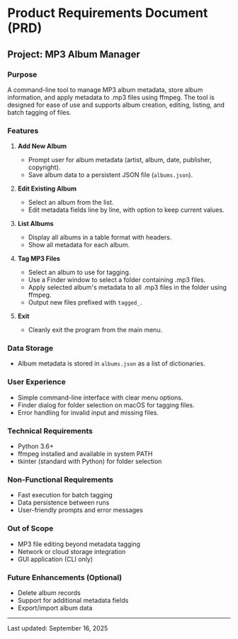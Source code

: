 # Product Requirements Document (PRD)

## Project: MP3 Album Manager

### Purpose
A command-line tool to manage MP3 album metadata, store album information, and apply metadata to .mp3 files using ffmpeg. The tool is designed for ease of use and supports album creation, editing, listing, and batch tagging of files.

### Features
1. **Add New Album**
   - Prompt user for album metadata (artist, album, date, publisher, copyright).
   - Save album data to a persistent JSON file (`albums.json`).

2. **Edit Existing Album**
   - Select an album from the list.
   - Edit metadata fields line by line, with option to keep current values.

3. **List Albums**
   - Display all albums in a table format with headers.
   - Show all metadata for each album.

4. **Tag MP3 Files**
   - Select an album to use for tagging.
   - Use a Finder window to select a folder containing .mp3 files.
   - Apply selected album's metadata to all .mp3 files in the folder using ffmpeg.
   - Output new files prefixed with `tagged_`.

5. **Exit**
   - Cleanly exit the program from the main menu.

### Data Storage
- Album metadata is stored in `albums.json` as a list of dictionaries.

### User Experience
- Simple command-line interface with clear menu options.
- Finder dialog for folder selection on macOS for tagging files.
- Error handling for invalid input and missing files.

### Technical Requirements
- Python 3.6+
- ffmpeg installed and available in system PATH
- tkinter (standard with Python) for folder selection

### Non-Functional Requirements
- Fast execution for batch tagging
- Data persistence between runs
- User-friendly prompts and error messages

### Out of Scope
- MP3 file editing beyond metadata tagging
- Network or cloud storage integration
- GUI application (CLI only)

### Future Enhancements (Optional)
- Delete album records
- Support for additional metadata fields
- Export/import album data

---
Last updated: September 16, 2025
